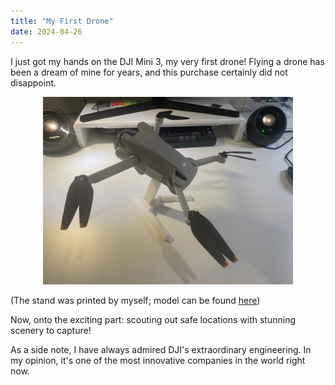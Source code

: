 ```yaml
---
title: "My First Drone"
date: 2024-04-26
---
```



I just got my hands on the DJI Mini 3, my very first drone! Flying a drone has been a dream of mine for years, and this purchase certainly did not disappoint. 

<p align="center">
<img src="../assets/dji-mini-3.jpeg" alt="drawing" width="400"/>
</p>

(The stand was printed by myself; model can be found [here](https://www.thingiverse.com/thing:5546797))

Now, onto the exciting part: scouting out safe locations with stunning scenery to capture!

As a side note, I have always admired DJI's extraordinary engineering. In my opinion, it's one of the most innovative companies in the world right now.